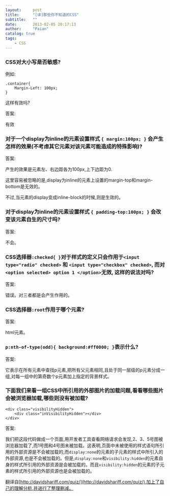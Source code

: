 ```yaml
---
layout:     post
title:      "[译]那些你不知道的CSS"
subtitle:   ""
date:       2013-02-05 20:17:13
author:     "Paian"
catalog: true
tags:
    - CSS
---
```


### CSS对大小写是否敏感?

例如:

    .container{
        Margin-Left: 100px;
    }

这样有效吗?



答案:

有效




### 对于一个display为inline的元素设置样式 ```{ margin:100px; }``` 会产生怎样的效果(不考虑其它元素对该元素可能造成的特殊影响)?



答案:

产生的效果是元素左、右边距各为100px,上下边距为0.

这里容易被忽略的是,display为inline的元素上设置的margin-top和margin-bottom是无效的。

不过,当元素的display变成inline-block的时候,则是生效的。


### 对于display为inline的元素设置样式 ```{ padding-top:100px; }``` 会改变该元素自生的尺寸吗?


答案:

不会。


### CSS选择器```:checked{ }```对于样式的定义只会作用于```<input type="radio" checked>``` 和 ```<input type="checkbox" checked>```, 而对```<option selected> option 1 </option>```无效, 这样的说法对吗?


答案:

错误。对三者都是会产生作用的。


### CSS选择器```:root```作用于哪个元素?



答案:

html元素。


### ```p:nth-of-type(odd){ background:#ff0000; }```表示什么?



答案:

它表示在所有元素中查找p元素,把所有父元素相同,且处于同一层级的p元素分成一组,对每一组中的第奇数个p元素加上指定的背景样式。


### 下面我们来看一组CSS中所引用的外部图片的加载问题,看看哪些图片会被浏览器加载,哪些则没有被加载?

<!DOCTYPE html>
<html lang="en">
<head>
    <meta charset="UTF-8">
    <title>Title</title>
    <style>
        .useless{
            /* 1号图 */
            background: url("http://img.leikeji.com/resource/img/6a57aa0f829b434ba1193158c26aac16.jpg");
        }
        .displayNone{
            display: none;
            /* 2号图 */
            background: url("http://img32.ddimg.cn/91/17/1181196712-1_u_1.jpg");
        }
        .visibilityHidden{
            visibility: hidden;
            /* 3号图 */
            background: url("http://www.ijizhi.com/img/UploadFile/201112240102149.jpg");
        }
        .displayNone .inDisplayNone{
            /* 4号图 */
            background: url("http://tu.webps.cn/tb/img/2/T10b07XbdfXXar1t.._111728.jpg");
        }
        .visibilityHidden .inVisibilityHidden{
            /* 5号图 */
            background: url("http://img.gatewang.com/thumb_cache/files/2014/11/23/14166750487686,c_fill,h_800,w_800.jpg");
        }
    </style>
</head>
<body>
    <div class="displayNone">
        <div class="inDisplayNone"></div>
    </div>

    <div class="visibilityHidden">
        <div class="inVisibilityHidden"></div>
    </div>
</body>
</html>

答案:

我们把这段代码做成一个页面,用开发者工具查看网络请求会发现,2、3、5号图被浏览器加载了,而1号图和4号图未被加载。这表明,页面中未被使用的样式语句所引用的外部资源是不会被加载的,而```display:none```的元素的子元素的样式中所引入的外部资源,也是不会被加载的。但是,```display:none```和```visibility:hidden```的元素自身的样式所引用的外部资源是会被加载的。而且```visibility:hidden```的元素的子元素的样式所引用的外部资源也是会被加载的。

翻译自[http://davidshariff.com/quiz/](http://davidshariff.com/quiz/),加上了自己的理解分析,并进行了整理删减。